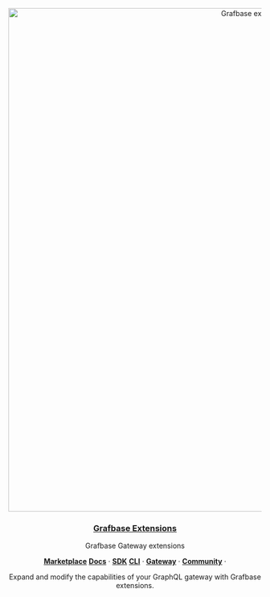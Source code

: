 <p align="center">
  <a href="https://grafbase.com">
    <img alt="Grafbase extensions logo" src="https://github.com/user-attachments/assets/b4d8fd7c-8d10-4165-afe4-bb0810b20b5b" width="1000">
    <h3 align="center">Grafbase Extensions</h3>
  </a>
</p>

<p align="center">
  Grafbase Gateway extensions
</p>

<p align="center">
  <a href="https://grafbase.com/extensions"><strong>Marketplace</strong></a>
  <a href="https://grafbase.com/docs"><strong>Docs</strong></a> ·
  <a href="https://crates.io/crates/grafbase-sdk"><strong>SDK</strong></a>
  <a href="https://grafbase.com/cli"><strong>CLI</strong></a> ·
  <a href="https://grafbase.com/docs/self-hosted-gateway"><strong>Gateway</strong></a> ·
  <a href="https://grafbase.com/community"><strong>Community</strong></a> ·
</p>

<p align="center">
  Expand and modify the capabilities of your GraphQL gateway with Grafbase extensions.
</p>
